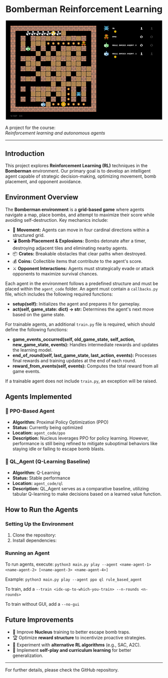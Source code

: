 <div align="center">

# Bomberman Reinforcement Learning

</div>
<div align="center">
  <img src="images/bomberman.png" width="500" alt="Bomberman">
</div>

A project for the course:  
*Reinforcement learning and autonomous agents*  

---

## Introduction
This project explores **Reinforcement Learning (RL)** techniques in the **Bomberman** environment. Our primary goal is to develop an intelligent agent capable of strategic decision-making, optimizing movement, bomb placement, and opponent avoidance.

## Environment Overview

The **Bomberman environment** is a **grid-based game** where agents navigate a map, place bombs, and attempt to maximize their score while avoiding self-destruction. Key mechanics include:

- 🏃 **Movement:** Agents can move in four cardinal directions within a structured grid.
- 💣 **Bomb Placement & Explosions:** Bombs detonate after a timer, destroying adjacent tiles and eliminating nearby agents.
- 📦 **Crates:** Breakable obstacles that clear paths when destroyed.
- 💰 **Coins:** Collectible items that contribute to the agent's score.
- ⚔️ **Opponent Interactions:** Agents must strategically evade or attack opponents to maximize survival chances.

Each agent in the environment follows a predefined structure and must be placed within the `agent_code` folder. An agent must contain a `callbacks.py` file, which includes the following required functions:

- **setup(self):** Initializes the agent and prepares it for gameplay.
- **act(self, game_state: dict) -> str:** Determines the agent's next move based on the game state.

For trainable agents, an additional `train.py` file is required, which should define the following functions:

- **game_events_occurred(self, old_game_state, self_action, new_game_state, events):** Handles intermediate rewards and updates the learning model.
- **end_of_round(self, last_game_state, last_action, events):** Processes final rewards and training updates at the end of each round.
- **reward_from_events(self, events):** Computes the total reward from all game events.

If a trainable agent does not include `train.py`, an exception will be raised.


## Agents Implemented

### 🔹 PPO-Based Agent
- **Algorithm:** Proximal Policy Optimization (PPO)
- **Status:** Currently being optimized
- **Location:** `agent_code/ppo`
- **Description:** Nucleus leverages PPO for policy learning. However, performance is still being refined to mitigate suboptimal behaviors like staying idle or failing to escape bomb blasts.

### 🔹 QL_Agent (Q-Learning Baseline)
- **Algorithm:** Q-Learning
- **Status:** Stable performance
- **Location:** `agent_code/ql`
- **Description:** QL_Agent serves as a comparative baseline, utilizing tabular Q-learning to make decisions based on a learned value function.


## How to Run the Agents

### Setting Up the Environment
1. Clone the repository:
2. Install dependencies:

### Running an Agent
To run agents, execute: `python3 main.py play --agent <name-agent-1> <name-agent-2> [<name-agent-3> <name-agent-4>]`

Example: `python3 main.py play --agent ppo ql rule_based_agent`

To train, add a `--train <idx-up-to-which-you-train> --n-rounds <n-rounds>`

To train without GUI, add a `--no-gui`

## Future Improvements
- 🧠 Improve **Nucleus** training to better escape bomb traps.
- 🏆 Optimize **reward structure** to incentivize proactive strategies.
- 🎯 Experiment with **alternative RL algorithms** (e.g., SAC, A2C).
- 🔄 Implement **self-play and curriculum learning** for better generalization.

---

For further details, please check the GitHub repository.

